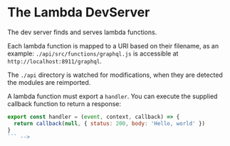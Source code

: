 # The Lambda DevServer

The dev server finds and serves lambda functions.

Each lambda function is mapped to a URI based on their filename, as
an example: `./api/src/functions/graphql.js` is accessible
at `http://localhost:8911/graphql`.

The `./api` directory is watched for modifications, when they are
detected the modules are reimported.

A lambda function must export a `handler`. You can execute the
supplied callback function to return a response:

```js
export const handler = (event, context, callback) => {
  return callback(null, { status: 200, body: 'Hello, world' })
}
``` -->
